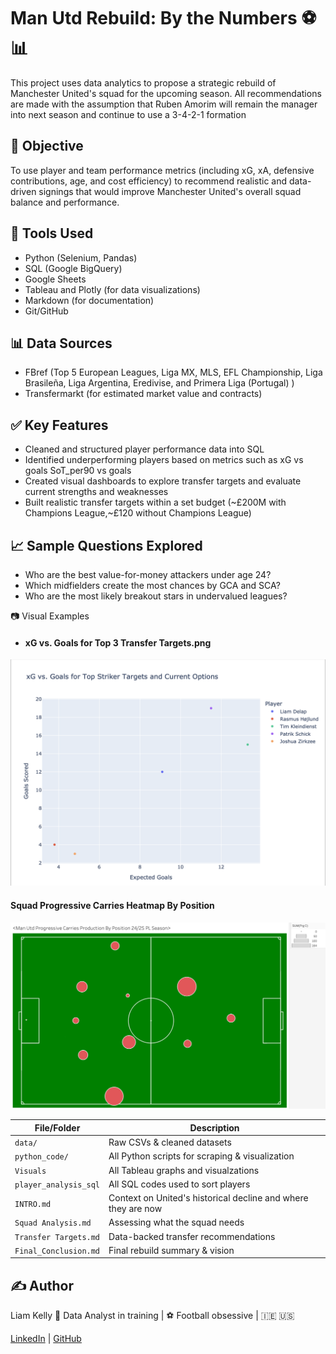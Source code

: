 # Man Utd Rebuild: By the Numbers ⚽📊

This project uses data analytics to propose a strategic rebuild of Manchester United's squad for the upcoming season.
All recommendations are made with the assumption that Ruben Amorim will remain the manager into next season and continue to use a 3-4-2-1 formation

## 📌 Objective
To use player and team performance metrics (including xG, xA, defensive contributions, age, and cost efficiency) to recommend realistic and data-driven signings that would improve Manchester United's overall squad balance and performance.

## 🧰 Tools Used
- Python (Selenium, Pandas)
- SQL (Google BigQuery)
- Google Sheets
- Tableau and Plotly (for data visualizations)
- Markdown (for documentation)
- Git/GitHub

## 📊 Data Sources
- FBref (Top 5 European Leagues, Liga MX, MLS, EFL Championship, Liga Brasileña, Liga Argentina, Eredivise, and Primera Liga (Portugal) )
- Transfermarkt (for estimated market value and contracts)

## ✅ Key Features
- Cleaned and structured player performance data into SQL
- Identified underperforming players based on metrics such as xG vs goals SoT_per90 vs goals
- Created visual dashboards to explore transfer targets and evaluate current strengths and weaknesses
- Built realistic transfer targets within a set budget (~£200M with Champions League,~£120 without Champions League)

## 📈 Sample Questions Explored
- Who are the best value-for-money attackers under age 24?
- Which midfielders create the most chances by GCA and SCA?
- Who are the most likely breakout stars in undervalued leagues?

📷 Visual Examples

- #### xG vs. Goals for Top 3 Transfer Targets.png
![xG vs Goals Chart](Visuals/xG%20vs.%20Goals%20for%20Top%203%20Transfer%20Targets.png)


#### Squad Progressive Carries Heatmap By Position 
![Squad Heatmap](Visuals/Man%20Utd%20Progressive%20Carries%20Production%20By%20Position.png)


| File/Folder           | Description                                     |
| --------------------- | ----------------------------------------------- |
| `data/`               | Raw CSVs & cleaned datasets                     |
| `python_code/`        | All Python scripts for scraping & visualization |
| `Visuals`             | All Tableau graphs and visualzations             |
| `player_analysis_sql` | All SQL codes used to sort players              |
| `INTRO.md`            | Context on United's historical decline and where they are now          |
| `Squad Analysis.md`   | Assessing what the squad needs                   |
| `Transfer Targets.md` | Data-backed transfer recommendations            |
| `Final_Conclusion.md` | Final rebuild summary & vision                  |

## ✍️ Author
Liam Kelly
🧠 Data Analyst in training | ⚽ Football obsessive | 🇮🇪 🇺🇸

[LinkedIn](https://www.linkedin.com/in/liam-kelly-030584225/) | [GitHub](https://github.com/LiamKelly27)
